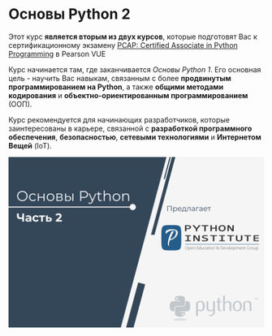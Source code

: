 # Основы Python 2


Этот курс **является вторым из двух курсов**, которые подготовят Вас к сертификационному экзамену [PCAP: Certified Associate in Python Programming](https://pythoninstitute.org/certification/pcap-certification-associate/) в Pearson VUE

Курс начинается там, где заканчивается _Основы Python 1_. Его основная цель - научить Вас навыкам, связанным с более **продвинутым программированием на Python**, а также **общими методами кодирования** и **объектно-ориентированным программированием** (ООП).

Курс рекомендуется для начинающих разработчиков, которые заинтересованы в карьере, связанной с **разработкой программного обеспечения**, **безопасностью**, **сетевыми технологиями** и **Интернетом Вещей** (IoT).


![Python Essentials 2](./PE2_0.0.0.1_RUS.png)


